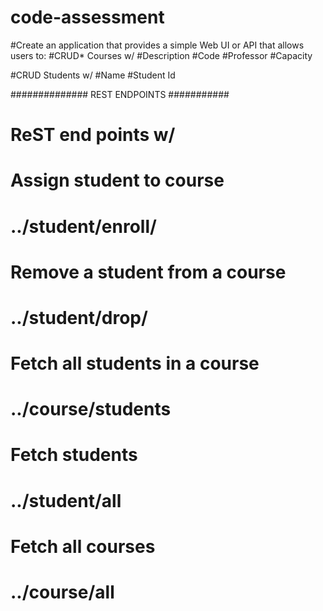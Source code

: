 # code-assessment

#Create an application that provides a simple Web UI or API that allows users to:
#CRUD* Courses w/
#Description
#Code
#Professor
#Capacity

#CRUD Students w/
#Name
#Student Id

############## REST ENDPOINTS ###########
# ReST end points w/
# Assign student to course
# ../student/enroll/<course id>
# Remove a student from a course
# ../student/drop/<course id> 
# Fetch all students in a course
# ../course/students
# Fetch students
# ../student/all
# Fetch all courses
# ../course/all
